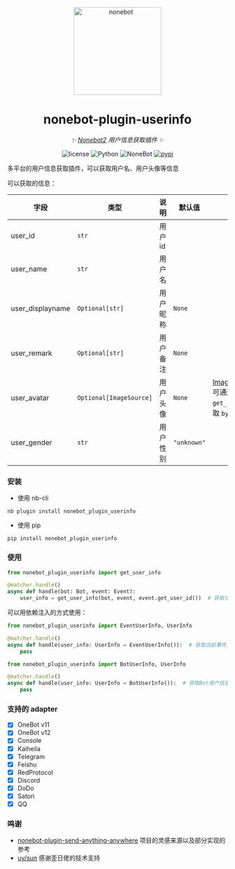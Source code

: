 <div align="center">

  <a href="https://nonebot.dev/">
    <img src="https://nonebot.dev/logo.png" width="200" height="200" alt="nonebot">
  </a>

# nonebot-plugin-userinfo

_✨ [Nonebot2](https://github.com/nonebot/nonebot2) 用户信息获取插件 ✨_

<p align="center">
  <img src="https://img.shields.io/github/license/noneplugin/nonebot-plugin-userinfo" alt="license">
  <img src="https://img.shields.io/badge/python-3.8+-blue.svg" alt="Python">
  <img src="https://img.shields.io/badge/nonebot-2.0.0+-red.svg" alt="NoneBot">
  <a href="https://pypi.org/project/nonebot-plugin-userinfo">
    <img src="https://badgen.net/pypi/v/nonebot-plugin-userinfo" alt="pypi">
  </a>
</p>

</div>

多平台的用户信息获取插件，可以获取用户名、用户头像等信息

可以获取的信息：

| 字段             | 类型                    | 说明     | 默认值      | 备注                                                                                                                                                        |
| ---------------- | ----------------------- | -------- | ----------- | ----------------------------------------------------------------------------------------------------------------------------------------------------------- |
| user_id          | `str`                   | 用户 id  |             |                                                                                                                                                             |
| user_name        | `str`                   | 用户名   |             |                                                                                                                                                             |
| user_displayname | `Optional[str]`         | 用户昵称 | `None`      |                                                                                                                                                             |
| user_remark      | `Optional[str]`         | 用户备注 | `None`      |                                                                                                                                                             |
| user_avatar      | `Optional[ImageSource]` | 用户头像 | `None`      | [ImageSource](https://github.com/noneplugin/nonebot-plugin-userinfo/blob/main/nonebot_plugin_userinfo/image_source.py) 可通过 `get_image` 获取 `bytes` 结果 |
| user_gender      | `str`                   | 用户性别 | `"unknown"` |                                                                                                                                                             |

### 安装

- 使用 nb-cli

```
nb plugin install nonebot_plugin_userinfo
```

- 使用 pip

```
pip install nonebot_plugin_userinfo
```

### 使用

```python
from nonebot_plugin_userinfo import get_user_info

@matcher.handle()
async def handle(bot: Bot, event: Event):
    user_info = get_user_info(bot, event, event.get_user_id())  # 获取当前事件主体用户的信息
```

可以用依赖注入的方式使用：

```python
from nonebot_plugin_userinfo import EventUserInfo, UserInfo

@matcher.handle()
async def handle(user_info: UserInfo = EventUserInfo()):  # 获取当前事件主体用户的信息
    pass
```

```python
from nonebot_plugin_userinfo import BotUserInfo, UserInfo

@matcher.handle()
async def handle(user_info: UserInfo = BotUserInfo()):  # 获取Bot用户信息
    pass
```

### 支持的 adapter

- [x] OneBot v11
- [x] OneBot v12
- [x] Console
- [x] Kaiheila
- [x] Telegram
- [x] Feishu
- [x] RedProtocol
- [x] Discord
- [x] DoDo
- [x] Satori
- [x] QQ

### 鸣谢

- [nonebot-plugin-send-anything-anywhere](https://github.com/felinae98/nonebot-plugin-send-anything-anywhere) 项目的灵感来源以及部分实现的参考
- [uy/sun](https://github.com/he0119) 感谢歪日佬的技术支持
